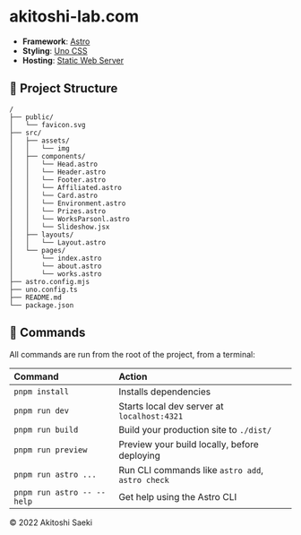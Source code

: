 # akitoshi-lab.com

- **Framework**: [Astro](https://astro.build/)
- **Styling**: [Uno CSS](https://unocss.dev/)
- **Hosting**: [Static Web Server](https://static-web-server.net/)

## 🚀 Project Structure

```text
/
├── public/
│   └── favicon.svg
├── src/
│   ├── assets/
│   │   └── img
│   ├── components/
│   │   └── Head.astro
│   │   └── Header.astro
│   │   └── Footer.astro
│   │   └── Affiliated.astro
│   │   └── Card.astro
│   │   └── Environment.astro
│   │   └── Prizes.astro
│   │   └── WorksParsonl.astro
│   │   └── Slideshow.jsx
│   ├── layouts/
│   │   └── Layout.astro
│   └── pages/
│       └── index.astro
│       └── about.astro
│       └── works.astro
├── astro.config.mjs
├── uno.config.ts
├── README.md
└── package.json
```

## 🧞 Commands

All commands are run from the root of the project, from a terminal:

| Command                   | Action                                           |
| :------------------------ | :----------------------------------------------- |
| `pnpm install`             | Installs dependencies                            |
| `pnpm run dev`             | Starts local dev server at `localhost:4321`      |
| `pnpm run build`           | Build your production site to `./dist/`          |
| `pnpm run preview`         | Preview your build locally, before deploying     |
| `pnpm run astro ...`       | Run CLI commands like `astro add`, `astro check` |
| `pnpm run astro -- --help` | Get help using the Astro CLI                     |

© 2022 Akitoshi Saeki